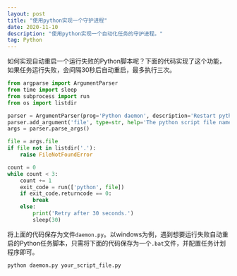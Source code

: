 ```yaml
---
layout: post
title: "使用python实现一个守护进程"
date: 2020-11-10
description: "使用python实现一个自动化任务的守护进程。"
tag: Python
---
```


如何实现自动重启一个运行失败的Python脚本呢？下面的代码实现了这个功能，如果任务运行失败，会间隔30秒后自动重启，最多执行三次。

```python
from argparse import ArgumentParser
from time import sleep
from subprocess import run
from os import listdir

parser = ArgumentParser(prog='Python daemon', description='Restart python script if failed after 30 seconds, retry 3 times.')
parser.add_argument('file', type=str, help='The python script file name.')
args = parser.parse_args()

file = args.file
if file not in listdir('.'):
    raise FileNotFoundError

count = 0
while count < 3:
    count += 1
    exit_code = run(['python', file])
    if exit_code.returncode == 0:
        break
    else:
        print('Retry after 30 seconds.')
        sleep(30)
```

将上面的代码保存为文件`daemon.py`。以windows为例，遇到想要运行失败自动重启的Python任务脚本，只需将下面的代码保存为一个`.bat`文件，并配置任务计划程序即可。

```python
python daemon.py your_script_file.py
```
